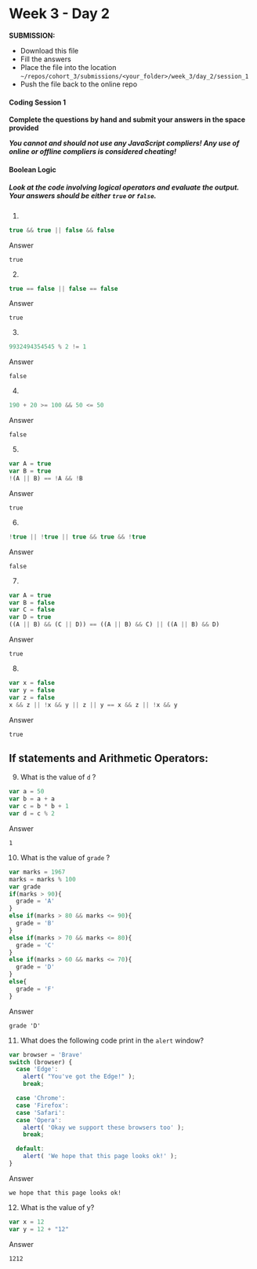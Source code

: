 # Week 3 - Day 2

**SUBMISSION:**
- Download this file
- Fill the answers
- Place the file into the location `~/repos/cohort_3/submissions/<your_folder>/week_3/day_2/session_1` 
- Push the file  back to the online repo

#### Coding Session 1

**Complete the questions by hand and submit your answers in the space provided**  

***You cannot and should not use any JavaScript compliers! Any use of online or offline compliers is considered cheating!***

#### Boolean Logic
##### Look at the code involving logical operators and evaluate the output. Your answers should be either `true` or `false`.
1. 
```javascript
true && true || false && false
```
Answer

```
true
```
2. 
```javascript
true == false || false == false
```
Answer

```
true
```
3. 

```javascript
9932494354545 % 2 != 1 
```
Answer

```
false
```
4. 
```javascript
190 + 20 >= 100 && 50 <= 50
```
Answer

```
false
```
5. 
```javascript
var A = true
var B = true 
!(A || B) == !A && !B
```
Answer

```
true
```
6. 
```javascript
!true || !true || true && true && !true
```
Answer

```
false
```
7.
```javascript
var A = true 
var B = false
var C = false 
var D = true
((A || B) && (C || D)) == ((A || B) && C) || ((A || B) && D)
```
Answer

```
true
```
8. 
```javascript
var x = false
var y = false 
var z = false
x && z || !x && y || z || y == x && z || !x && y
```
Answer

```
true
```
## If statements and Arithmetic Operators: 
9. What is the value of `d` ?
```javascript
var a = 50
var b = a + a
var c = b * b + 1
var d = c % 2
```
Answer

```
1
```
10. What is the value of `grade` ? 
```javascript
var marks = 1967
marks = marks % 100
var grade
if(marks > 90){
  grade = 'A'
}
else if(marks > 80 && marks <= 90){
  grade = 'B'
}
else if(marks > 70 && marks <= 80){
  grade = 'C'
}
else if(marks > 60 && marks <= 70){
  grade = 'D'
}
else{
  grade = 'F'
}
```
Answer

```
grade 'D'
```
11. What does the following code print in the `alert` window?  
```javascript
var browser = 'Brave'
switch (browser) {
  case 'Edge':
    alert( "You've got the Edge!" );
    break;

  case 'Chrome':
  case 'Firefox':
  case 'Safari':
  case 'Opera':
    alert( 'Okay we support these browsers too' );
    break;

  default:
    alert( 'We hope that this page looks ok!' );
}
```
Answer

```
we hope that this page looks ok!
```
12. What is the value of y?
```javascript
var x = 12 
var y = 12 + "12"
```
Answer

```
1212
```